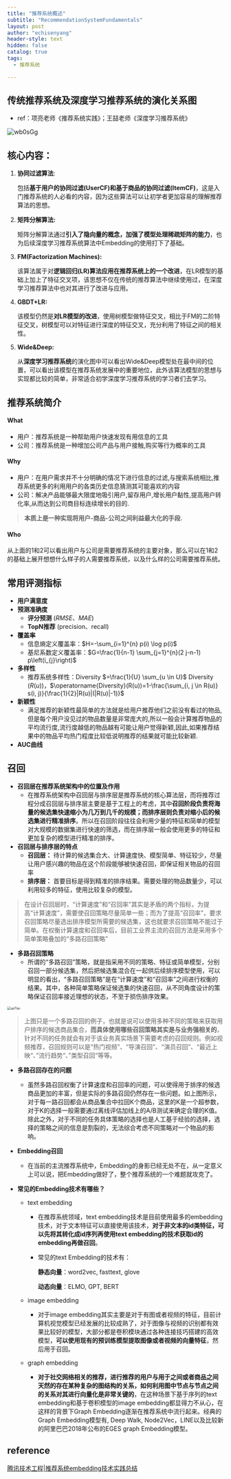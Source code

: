 ```yaml
---
title: "推荐系统概述"
subtitle: "RecommendationSystemFundamentals"
layout: post
author: "echisenyang"
header-style: text
hidden: false
catalog: true
tags:
  - 推荐系统

---
```






## 传统推荐系统及深度学习推荐系统的演化关系图

- ref：项亮老师《推荐系统实践》；王喆老师《深度学习推荐系统》

![wb0sGg](https://gitee.com/echisenyang/GiteeForUpicUse/raw/master/uPic/wb0sGg.png)

## **核心内容：**

1. **协同过滤算法**: 

   包括**基于用户的协同过滤(UserCF)**和**基于商品的协同过滤(ItemCF)**，这是入门推荐系统的人必看的内容，因为这些算法可以让初学者更加容易的理解推荐算法的思想。

2. **矩阵分解算法:** 

   矩阵分解算法通过**引入了隐向量的概念，加强了模型处理稀疏矩阵的能力**，也为后续深度学习推荐系统算法中Embedding的使用打下了基础。

3. **FM(Factorization Machines):** 

   该算法属于对**逻辑回归(LR)算法应用在推荐系统上的一个改进**，在LR模型的基础上加上了特征交叉项，该思想不仅在传统的推荐算法中继续使用过，在深度学习推荐算法中也对其进行了改进与应用。

4. **GBDT+LR:** 

   该模型仍然是**对LR模型的改进**，使用树模型做特征交叉，相比于FM的二阶特征交叉，树模型可以对特征进行深度的特征交叉，充分利用了特征之间的相关性。

5. **Wide&Deep:** 

   从**深度学习推荐系统**的演化图中可以看出Wide&Deep模型处在最中间的位置，可以看出该模型在推荐系统发展中的重要地位，此外该算法模型的思想与实现都比较的简单，非常适合初学深度学习推荐系统的学习者们去学习。





## 推荐系统简介

#### **What**

- 用户：推荐系统是一种帮助用户快速发现有用信息的工具
- 公司：推荐系统是一种增加公司产品与用户接触,购买等行为概率的工具

#### **Why**

- 用户：在用户需求并不十分明确的情况下进行信息的过滤,与搜索系统相比,推荐系统更多的利用用户的各类历史信息猜测其可能喜欢的内容
- 公司：解决产品能够最大限度地吸引用户,留存用户,增长用户黏性,提高用户转化率,从而达到公司商目标连续增长的目的.

> **本质上是一种实现将用户-商品-公司之间利益最大化的手段.**

#### **Who**

从上面的1和2可以看出用户与公司是需要推荐系统的主要对象，那么可以在1和2的基础上展开想想什么样子的人需要推荐系统，以及什么样的公司需要推荐系统。





## 常用评测指标

- **用户满意度**
- **预测准确度**
  - **评分预测** ($RMSE$、$MAE$)
  - **TopN推荐** (precision、recall)
- **覆盖率**
  - 信息熵定义覆盖率：$H=-\sum_{i=1}^{n} p(i) \log p(i)$
  - 基尼系数定义覆盖率：$G=\frac{1}{n-1} \sum_{j=1}^{n}(2 j-n-1) p\left(i_{j}\right)$
- **多样性**
  - 推荐系统多样性：Diversity $=\frac{1}{U} \sum_{u \in U}$ Diversity $(R(u))$，$\operatorname{Diversity}(R(u))=1-\frac{\sum_{i, j \in R(u)} s(i, j)}{\frac{1}{2}|R(u)|(|R(u)|-1)}$
- **新颖性**
  - 满足推荐的新颖性最简单的方法就是给用户推荐他们之前没有看过的物品,但是每个用户没见过的物品数量是非常庞大的,所以一般会计算推荐物品的平均流行度,流行度越低的物品越有可能让用户觉得新颖,因此,如果推荐结果中的物品平均热门程度比较低说明推荐的结果就可能比较新颖.
- **AUC曲线**





## 召回

- **召回层在推荐系统架构中的位置及作用**
  - 在推荐系统架构中召回层与排序层是推荐系统的核心算法层，而将推荐过程分成召回层与排序层主要是基于工程上的考虑，其中**召回阶段负责将海量的候选集快速缩小为几万到几千的规模；而排序层则负责对缩小后的候选集进行精准排序**。所以在召回阶段往往会利用少量的特征和简单的模型对大规模的数据集进行快速的筛选，而在排序层一般会使用更多的特征和更加复杂的模型进行精准的排序。
- **召回层与排序层的特点**
  - **召回层：** 待计算的候选集合大、计算速度快、模型简单、特征较少，尽量让用户感兴趣的物品在这个阶段能够被快速召回，即保证相关物品的召回率
  - **排序层：** 首要目标是得到精准的排序结果。需要处理的物品数量少，可以利用较多的特征，使用比较复杂的模型。

> 在设计召回层时，“计算速度”和“召回率”其实是矛盾的两个指标，为提高“计算速度”，需要使召回策略尽量简单一些；而为了提高“召回率”，要求召回策略尽量选出排序模型所需要的候选集，这也就要求召回策略不能过于简单。在权衡计算速度和召回率后，目前工业界主流的召回方法是采用多个简单策略叠加的“多路召回策略”

- **多路召回策略**
  - 所谓的“多路召回”策略，就是指采用不同的策略、特征或简单模型，分别召回一部分候选集，然后把候选集混合在一起供后续排序模型使用，可以明显的看出，“多路召回策略”是在“计算速度”和“召回率”之间进行权衡的结果。其中，各种简单策略保证候选集的快速召回，从不同角度设计的策略保证召回率接近理想的状态，不至于损伤排序效果。

<img src="https://gitee.com/echisenyang/GiteeForUpicUse/raw/master/uPic/spITqn.png" alt="spITqn" style="zoom:50%;" />

> 上图只是一个多路召回的例子，也就是说可以使用多种不同的策略来获取用户排序的候选商品集合，**而具体使用哪些召回策略其实是与业务强相关的**，针对不同的任务就会有对于该业务真实场景下需要考虑的召回规则。例如视频推荐，召回规则可以是“热门视频”、“导演召回”、“演员召回”、“最近上映“、”流行趋势“、”类型召回“等等。



- **多路召回存在的问题**

  - 虽然多路召回权衡了计算速度和召回率的问题，可以使得用于排序的候选商品更加的丰富，但是实际的多路召回仍然存在一些问题。如上图所示，对于每一路召回都会从商品集合中拉回K个商品，这里的K是一个超参数，对于K的选择一般需要通过离线评估加线上的A/B测试来确定合理的K值。除此之外，对于不同的任务具体策略的选择也是人工基于经验的选择，选择的策略之间的信息是割裂的，无法综合考虑不同策略对一个物品的影响。

- **Embedding召回**

  - 在当前的主流推荐系统中，Embedding的身影已经无处不在，从一定意义上可以说，把Embedding做好了，整个推荐系统的一个难题就攻克了。

- **常见的Embedding技术有哪些？**

  - text embedding

    - 在推荐系统领域，text embedding技术是目前使用最多的embedding技术，对于文本特征可以直接使用该技术，**对于非文本的id类特征，可以先将其转化成id序列再使用text embedding的技术获取id的embedding再做召回**。

    - 常见的text Embedding的技术有：

      **静态向量**：word2vec, fasttext, glove

      **动态向量**：ELMO, GPT, BERT

  - image embedding

    - 对于image embedding其实主要是对于有图或者视频的特征，目前计算机视觉模型已经发展的比较成熟了，对于图像与视频的识别都有效果比较好的模型，大部分都是卷积模块通过各种连接技巧搭建的高效模型，**可以使用现有的预训练模型提取图像或者视频的向量特征**，然后用于召回。

  - graph embedding

    - **对于社交网络相关的推荐，进行推荐的用户与用于之间或者商品之间天然的存在某种复杂的图结构的关系，如何利用图中节点与节点之间的关系对其进行向量化是非常关键的**，在这种场景下基于序列的text embedding和基于卷积模型的image embedding都显得力不从心，在这样的背景下Graph Embedding逐渐在推荐系统中流行起来。经典的Graph Embedding模型有, Deep Walk, Node2Vec，LINE以及比较新的阿里巴巴2018年公布的EGES graph Embedding模型。



## reference

[腾讯技术工程|推荐系统embedding技术实践总结](https://zhuanlan.zhihu.com/p/143763320)




